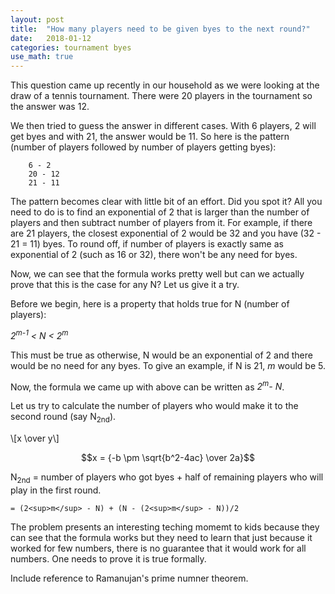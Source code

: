 ```yaml
---
layout: post
title:  "How many players need to be given byes to the next round?"
date:   2018-01-12
categories: tournament byes
use_math: true
---
```


This question came up recently in our household as we were looking at
the draw of a tennis tournament. There were 20 players in the
tournament so the answer was 12.

We then tried to guess the answer in different cases. With 6 players, 2
will get byes and with 21, the answer would be 11. So here is the
pattern (number of players followed by number of players getting
byes):

```
    6 - 2
    20 - 12
    21 - 11
```

The pattern becomes clear with little bit of an effort. Did you spot
it? All you need to do is to find an exponential of 2 that is larger
than the number of players and then subtract number of players from
it. For example, if there are 21 players, the closest exponential of 2
would be 32 and you have (32 - 21 = 11) byes. To round off, if number
of players is exactly same as exponential of 2 (such as 16 or 32),
there won't be any need for byes.

Now, we can see that the formula works pretty well but can we actually
prove that this is the case for any N? Let us give it a try.

Before we begin, here is a property that holds true for N (number of
players):

*2<sup>m-1</sup> < N < 2<sup>m</sup>*

This must be true as otherwise, N would be an exponential of 2 and
there would be no need for any byes. To give an example, if N is 21,
*m* would be 5.

Now, the formula we came up with above can be written as *2<sup>m</sup>- N*. 

Let us try to calculate the number of players who
would make it to the second round (say N<sub>2nd</sub>). 

\\[x \over y\\]

$$x = {-b \pm \sqrt{b^2-4ac} \over 2a}$$

N<sub>2nd</sub> = number of players who got byes + half of remaining
                           players who will play in the first round.

    = (2<sup>m</sup> - N) + (N - (2<sup>m</sup> - N))/2

The problem presents an interesting teching momemt to kids because
they can see that the formula works but they need to learn that just
because it worked for few numbers, there is no guarantee that  it
would work for all numbers. One needs to prove it is true formally.

Include reference to Ramanujan's prime numner theorem.

